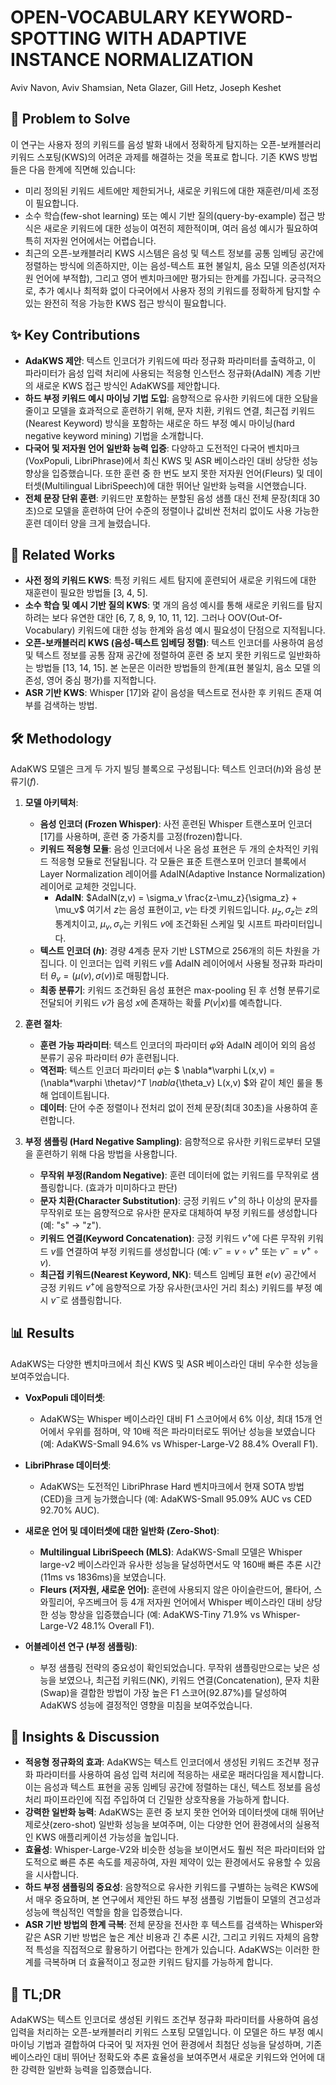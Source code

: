# OPEN-VOCABULARY KEYWORD-SPOTTING WITH ADAPTIVE INSTANCE NORMALIZATION

Aviv Navon, Aviv Shamsian, Neta Glazer, Gill Hetz, Joseph Keshet

## 🧩 Problem to Solve

이 연구는 사용자 정의 키워드를 음성 발화 내에서 정확하게 탐지하는 오픈-보캐블러리 키워드 스포팅(KWS)의 어려운 과제를 해결하는 것을 목표로 합니다. 기존 KWS 방법들은 다음 한계에 직면해 있습니다:

- 미리 정의된 키워드 세트에만 제한되거나, 새로운 키워드에 대한 재훈련/미세 조정이 필요합니다.
- 소수 학습(few-shot learning) 또는 예시 기반 질의(query-by-example) 접근 방식은 새로운 키워드에 대한 성능이 여전히 제한적이며, 여러 음성 예시가 필요하여 특히 저자원 언어에서는 어렵습니다.
- 최근의 오픈-보캐블러리 KWS 시스템은 음성 및 텍스트 정보를 공통 임베딩 공간에 정렬하는 방식에 의존하지만, 이는 음성-텍스트 표현 불일치, 음소 모델 의존성(저자원 언어에 부적합), 그리고 영어 벤치마크에만 평가되는 한계를 가집니다.
  궁극적으로, 추가 예시나 최적화 없이 다국어에서 사용자 정의 키워드를 정확하게 탐지할 수 있는 완전히 적응 가능한 KWS 접근 방식이 필요합니다.

## ✨ Key Contributions

- **AdaKWS 제안**: 텍스트 인코더가 키워드에 따라 정규화 파라미터를 출력하고, 이 파라미터가 음성 입력 처리에 사용되는 적응형 인스턴스 정규화(AdaIN) 계층 기반의 새로운 KWS 접근 방식인 AdaKWS를 제안합니다.
- **하드 부정 키워드 예시 마이닝 기법 도입**: 음향적으로 유사한 키워드에 대한 오탐을 줄이고 모델을 효과적으로 훈련하기 위해, 문자 치환, 키워드 연결, 최근접 키워드(Nearest Keyword) 방식을 포함하는 새로운 하드 부정 예시 마이닝(hard negative keyword mining) 기법을 소개합니다.
- **다국어 및 저자원 언어 일반화 능력 입증**: 다양하고 도전적인 다국어 벤치마크(VoxPopuli, LibriPhrase)에서 최신 KWS 및 ASR 베이스라인 대비 상당한 성능 향상을 입증했습니다. 또한 훈련 중 한 번도 보지 못한 저자원 언어(Fleurs) 및 데이터셋(Multilingual LibriSpeech)에 대한 뛰어난 일반화 능력을 시연했습니다.
- **전체 문장 단위 훈련**: 키워드만 포함하는 분할된 음성 샘플 대신 전체 문장(최대 30초)으로 모델을 훈련하여 단어 수준의 정렬이나 값비싼 전처리 없이도 사용 가능한 훈련 데이터 양을 크게 늘렸습니다.

## 📎 Related Works

- **사전 정의 키워드 KWS**: 특정 키워드 세트 탐지에 훈련되어 새로운 키워드에 대한 재훈련이 필요한 방법들 [3, 4, 5].
- **소수 학습 및 예시 기반 질의 KWS**: 몇 개의 음성 예시를 통해 새로운 키워드를 탐지하려는 보다 유연한 대안 [6, 7, 8, 9, 10, 11, 12]. 그러나 OOV(Out-Of-Vocabulary) 키워드에 대한 성능 한계와 음성 예시 필요성이 단점으로 지적됩니다.
- **오픈-보캐블러리 KWS (음성-텍스트 임베딩 정렬)**: 텍스트 인코더를 사용하여 음성 및 텍스트 정보를 공통 잠재 공간에 정렬하여 훈련 중 보지 못한 키워드로 일반화하는 방법들 [13, 14, 15]. 본 논문은 이러한 방법들의 한계(표현 불일치, 음소 모델 의존성, 영어 중심 평가)를 지적합니다.
- **ASR 기반 KWS**: Whisper [17]와 같이 음성을 텍스트로 전사한 후 키워드 존재 여부를 검색하는 방법.

## 🛠️ Methodology

AdaKWS 모델은 크게 두 가지 빌딩 블록으로 구성됩니다: 텍스트 인코더($h$)와 음성 분류기($f$).

1. **모델 아키텍처**:

   - **음성 인코더 (Frozen Whisper)**: 사전 훈련된 Whisper 트랜스포머 인코더 [17]를 사용하며, 훈련 중 가중치를 고정(frozen)합니다.
   - **키워드 적응형 모듈**: 음성 인코더에서 나온 음성 표현은 두 개의 순차적인 키워드 적응형 모듈로 전달됩니다. 각 모듈은 표준 트랜스포머 인코더 블록에서 Layer Normalization 레이어를 AdaIN(Adaptive Instance Normalization) 레이어로 교체한 것입니다.
     - **AdaIN**: $AdaIN(z,v) = \sigma_v \frac{z-\mu_z}{\sigma_z} + \mu_v$
       여기서 $z$는 음성 표현이고, $v$는 타겟 키워드입니다. $\mu_z, \sigma_z$는 $z$의 통계치이고, $\mu_v, \sigma_v$는 키워드 $v$에 조건화된 스케일 및 시프트 파라미터입니다.
   - **텍스트 인코더 ($h$)**: 경량 4계층 문자 기반 LSTM으로 256개의 히든 차원을 가집니다. 이 인코더는 입력 키워드 $v$를 AdaIN 레이어에서 사용될 정규화 파라미터 $\theta_v = (\mu(v), \sigma(v))$로 매핑합니다.
   - **최종 분류기**: 키워드 조건화된 음성 표현은 max-pooling 된 후 선형 분류기로 전달되어 키워드 $v$가 음성 $x$에 존재하는 확률 $P(v|x)$를 예측합니다.

2. **훈련 절차**:

   - **훈련 가능 파라미터**: 텍스트 인코더의 파라미터 $\varphi$와 AdaIN 레이어 외의 음성 분류기 공유 파라미터 $\theta$가 훈련됩니다.
   - **역전파**: 텍스트 인코더 파라미터 $\varphi$는 $ \nabla*\varphi L(x,v) = (\nabla*\varphi \theta*v)^T \nabla*{\theta_v} L(x,v) $와 같이 체인 룰을 통해 업데이트됩니다.
   - **데이터**: 단어 수준 정렬이나 전처리 없이 전체 문장(최대 30초)을 사용하여 훈련합니다.

3. **부정 샘플링 (Hard Negative Sampling)**:
   음향적으로 유사한 키워드로부터 모델을 훈련하기 위해 다음 방법을 사용합니다.
   - **무작위 부정(Random Negative)**: 훈련 데이터에 없는 키워드를 무작위로 샘플링합니다. (효과가 미미하다고 판단)
   - **문자 치환(Character Substitution)**: 긍정 키워드 $v^+$의 하나 이상의 문자를 무작위로 또는 음향적으로 유사한 문자로 대체하여 부정 키워드를 생성합니다 (예: "s" $\to$ "z").
   - **키워드 연결(Keyword Concatenation)**: 긍정 키워드 $v^+$에 다른 무작위 키워드 $v$를 연결하여 부정 키워드를 생성합니다 (예: $v^- = v \circ v^+$ 또는 $v^- = v^+ \circ v$).
   - **최근접 키워드(Nearest Keyword, NK)**: 텍스트 임베딩 표현 $e(v)$ 공간에서 긍정 키워드 $v^+$에 음향적으로 가장 유사한(코사인 거리 최소) 키워드를 부정 예시 $v^-$로 샘플링합니다.

## 📊 Results

AdaKWS는 다양한 벤치마크에서 최신 KWS 및 ASR 베이스라인 대비 우수한 성능을 보여주었습니다.

- **VoxPopuli 데이터셋**:

  - AdaKWS는 Whisper 베이스라인 대비 F1 스코어에서 6% 이상, 최대 15개 언어에서 우위를 점하며, 약 10배 적은 파라미터로도 뛰어난 성능을 보였습니다 (예: AdaKWS-Small 94.6% vs Whisper-Large-V2 88.4% Overall F1).

- **LibriPhrase 데이터셋**:

  - AdaKWS는 도전적인 LibriPhrase Hard 벤치마크에서 현재 SOTA 방법(CED)을 크게 능가했습니다 (예: AdaKWS-Small 95.09% AUC vs CED 92.70% AUC).

- **새로운 언어 및 데이터셋에 대한 일반화 (Zero-Shot)**:

  - **Multilingual LibriSpeech (MLS)**: AdaKWS-Small 모델은 Whisper large-v2 베이스라인과 유사한 성능을 달성하면서도 약 160배 빠른 추론 시간(11ms vs 1836ms)을 보였습니다.
  - **Fleurs (저자원, 새로운 언어)**: 훈련에 사용되지 않은 아이슬란드어, 몰타어, 스와힐리어, 우즈베크어 등 4개 저자원 언어에서 Whisper 베이스라인 대비 상당한 성능 향상을 입증했습니다 (예: AdaKWS-Tiny 71.9% vs Whisper-Large-V2 48.1% Overall F1).

- **어블레이션 연구 (부정 샘플링)**:
  - 부정 샘플링 전략의 중요성이 확인되었습니다. 무작위 샘플링만으로는 낮은 성능을 보였으나, 최근접 키워드(NK), 키워드 연결(Concatenation), 문자 치환(Swap)을 결합한 방법이 가장 높은 F1 스코어(92.87%)를 달성하여 AdaKWS 성능에 결정적인 영향을 미침을 보여주었습니다.

## 🧠 Insights & Discussion

- **적응형 정규화의 효과**: AdaKWS는 텍스트 인코더에서 생성된 키워드 조건부 정규화 파라미터를 사용하여 음성 입력 처리에 적응하는 새로운 패러다임을 제시합니다. 이는 음성과 텍스트 표현을 공동 임베딩 공간에 정렬하는 대신, 텍스트 정보를 음성 처리 파이프라인에 직접 주입하여 더 긴밀한 상호작용을 가능하게 합니다.
- **강력한 일반화 능력**: AdaKWS는 훈련 중 보지 못한 언어와 데이터셋에 대해 뛰어난 제로샷(zero-shot) 일반화 성능을 보여주며, 이는 다양한 언어 환경에서의 실용적인 KWS 애플리케이션 가능성을 높입니다.
- **효율성**: Whisper-Large-V2와 비슷한 성능을 보이면서도 훨씬 적은 파라미터와 압도적으로 빠른 추론 속도를 제공하여, 자원 제약이 있는 환경에서도 유용할 수 있음을 시사합니다.
- **하드 부정 샘플링의 중요성**: 음향적으로 유사한 키워드를 구별하는 능력은 KWS에서 매우 중요하며, 본 연구에서 제안된 하드 부정 샘플링 기법들이 모델의 견고성과 성능에 핵심적인 역할을 함을 입증했습니다.
- **ASR 기반 방법의 한계 극복**: 전체 문장을 전사한 후 텍스트를 검색하는 Whisper와 같은 ASR 기반 방법은 높은 계산 비용과 긴 추론 시간, 그리고 키워드 자체의 음향적 특성을 직접적으로 활용하기 어렵다는 한계가 있습니다. AdaKWS는 이러한 한계를 극복하며 더 효율적이고 정교한 키워드 탐지를 가능하게 합니다.

## 📌 TL;DR

AdaKWS는 텍스트 인코더로 생성된 키워드 조건부 정규화 파라미터를 사용하여 음성 입력을 처리하는 오픈-보캐블러리 키워드 스포팅 모델입니다. 이 모델은 하드 부정 예시 마이닝 기법과 결합하여 다국어 및 저자원 언어 환경에서 최첨단 성능을 달성하며, 기존 베이스라인 대비 뛰어난 정확도와 추론 효율성을 보여주면서 새로운 키워드와 언어에 대한 강력한 일반화 능력을 입증했습니다.
